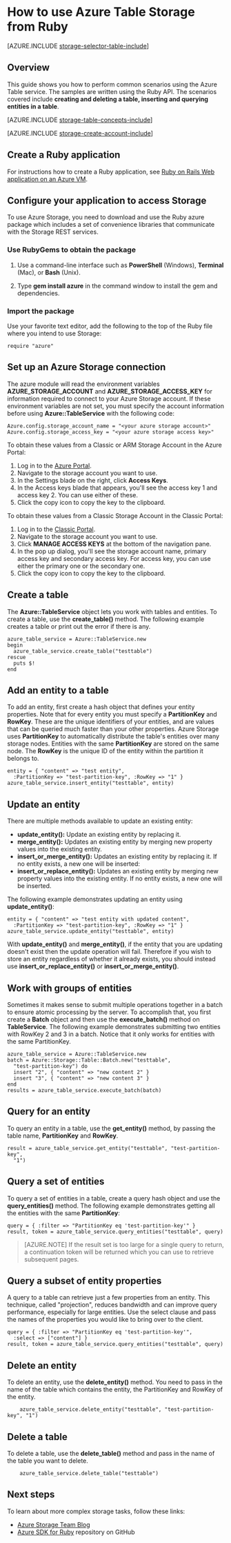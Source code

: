 <properties
	pageTitle="How to use Azure Table Storage from Ruby | Microsoft Azure"
	description="Store structured data in the cloud using Azure Table storage, a NoSQL data store."
	services="storage"
	documentationCenter="ruby"
	authors="rmcmurray"
	manager="wpickett"
	editor=""/>

<tags
	ms.service="storage"
	ms.workload="storage"
	ms.tgt_pltfrm="na"
	ms.devlang="ruby"
	ms.topic="article"
	ms.date="04/29/2016"
	ms.author="robmcm"/>


# How to use Azure Table Storage from Ruby

[AZURE.INCLUDE [storage-selector-table-include](../../includes/storage-selector-table-include.md)]

## Overview

This guide shows you how to perform common scenarios using the Azure Table service. The samples are written using the Ruby API. The scenarios covered include **creating and deleting a table, inserting and querying entities in a table**.

[AZURE.INCLUDE [storage-table-concepts-include](../../includes/storage-table-concepts-include.md)]

[AZURE.INCLUDE [storage-create-account-include](../../includes/storage-create-account-include.md)]

## Create a Ruby application

For instructions how to create a Ruby application, see [Ruby on Rails Web application on an Azure VM](../virtual-machines/virtual-machines-linux-classic-ruby-rails-web-app.md).


## Configure your application to access Storage

To use Azure Storage, you need to download and use the Ruby azure package which includes a set of convenience libraries that communicate with the Storage REST services.

### Use RubyGems to obtain the package

1. Use a command-line interface such as **PowerShell** (Windows), **Terminal** (Mac), or **Bash** (Unix).

2. Type **gem install azure** in the command window to install the gem and dependencies.

### Import the package

Use your favorite text editor, add the following to the top of the Ruby file where you intend to use Storage:

	require "azure"

## Set up an Azure Storage connection

The azure module will read the environment variables **AZURE\_STORAGE\_ACCOUNT** and **AZURE\_STORAGE\_ACCESS\_KEY** for information required to connect to your Azure Storage account. If these environment variables are not set, you must specify the account information before using **Azure::TableService** with the following code:

	Azure.config.storage_account_name = "<your azure storage account>"
	Azure.config.storage_access_key = "<your azure storage access key>"

To obtain these values from a Classic or ARM Storage Account in the Azure Portal:

1. Log in to the [Azure Portal](https://portal.azure.com).
2. Navigate to the storage account you want to use.
3. In the Settings blade on the right, click **Access Keys**.
4. In the Access keys blade that appears, you'll see the access key 1 and access key 2. You can use either of these. 
5. Click the copy icon to copy the key to the clipboard. 

To obtain these values from a Classic Storage Account in the Classic Portal:

1. Log in to the [Classic Portal](https://manage.windowsazure.com).
2. Navigate to the storage account you want to use.
3. Click **MANAGE ACCESS KEYS** at the bottom of the navigation pane.
4. In the pop up dialog, you'll see the storage account name, primary access key and secondary access key. For access key, you can use either the primary one or the secondary one. 
5. Click the copy icon to copy the key to the clipboard.

## Create a table

The **Azure::TableService** object lets you work with tables and entities. To create a table, use the **create\_table()** method. The following example creates a table or print out the error if there is any.

	azure_table_service = Azure::TableService.new
	begin
	  azure_table_service.create_table("testtable")
	rescue
	  puts $!
	end

## Add an entity to a table

To add an entity, first create a hash object that defines your entity properties. Note that for every entity you must specify a **PartitionKey** and **RowKey**. These are the unique identifiers of your entities, and are values that can be queried much faster than your other properties. Azure Storage uses **PartitionKey** to automatically distribute the table's entities over many storage nodes. Entities with the same **PartitionKey** are stored on the same node. The **RowKey** is the unique ID of the entity within the partition it belongs to.

	entity = { "content" => "test entity",
	  :PartitionKey => "test-partition-key", :RowKey => "1" }
	azure_table_service.insert_entity("testtable", entity)

## Update an entity

There are multiple methods available to update an existing entity:

* **update\_entity():** Update an existing entity by replacing it.
* **merge\_entity():** Updates an existing entity by merging new property values into the existing entity.
* **insert\_or\_merge\_entity():** Updates an existing entity by replacing it. If no entity exists, a new one will be inserted:
* **insert\_or\_replace\_entity():** Updates an existing entity by merging new property values into the existing entity. If no entity exists, a new one will be inserted.

The following example demonstrates updating an entity using **update\_entity()**:

	entity = { "content" => "test entity with updated content",
	  :PartitionKey => "test-partition-key", :RowKey => "1" }
	azure_table_service.update_entity("testtable", entity)

With **update\_entity()** and **merge\_entity()**, if the entity that you are updating doesn't exist then the update operation will fail. Therefore if you wish to store an entity regardless of whether it already exists, you should instead use **insert\_or\_replace\_entity()** or **insert\_or\_merge\_entity()**.

## Work with groups of entities

Sometimes it makes sense to submit multiple operations together in a batch to ensure atomic processing by the server. To accomplish that, you first create a **Batch** object and then use the **execute\_batch()** method on **TableService**. The following example demonstrates submitting two entities with RowKey 2 and 3 in a batch. Notice that it only works for entities with the same PartitionKey.

	azure_table_service = Azure::TableService.new
	batch = Azure::Storage::Table::Batch.new("testtable",
	  "test-partition-key") do
	  insert "2", { "content" => "new content 2" }
	  insert "3", { "content" => "new content 3" }
	end
	results = azure_table_service.execute_batch(batch)

## Query for an entity

To query an entity in a table, use the **get\_entity()** method, by passing the table name, **PartitionKey** and **RowKey**.

	result = azure_table_service.get_entity("testtable", "test-partition-key",
	  "1")

## Query a set of entities

To query a set of entities in a table, create a query hash object and use the **query\_entities()** method. The following example demonstrates getting all the entities with the same **PartitionKey**:

	query = { :filter => "PartitionKey eq 'test-partition-key'" }
	result, token = azure_table_service.query_entities("testtable", query)

> [AZURE.NOTE] If the result set is too large for a single query to return, a continuation token will be returned which you can use to retrieve subsequent pages.

## Query a subset of entity properties

A query to a table can retrieve just a few properties from an entity. This technique, called "projection", reduces bandwidth and can improve query performance, especially for large entities. Use the select clause and pass the names of the properties you would like to bring over to the client.

	query = { :filter => "PartitionKey eq 'test-partition-key'",
	  :select => ["content"] }
	result, token = azure_table_service.query_entities("testtable", query)

## Delete an entity

To delete an entity, use the **delete\_entity()** method. You need to pass in the name of the table which contains the entity, the PartitionKey and RowKey of the entity.

		azure_table_service.delete_entity("testtable", "test-partition-key", "1")

## Delete a table

To delete a table, use the **delete\_table()** method and pass in the name of the table you want to delete.

		azure_table_service.delete_table("testtable")

## Next steps

To learn about more complex storage tasks, follow these links:

- [Azure Storage Team Blog](http://blogs.msdn.com/b/windowsazurestorage/)
- [Azure SDK for Ruby](http://github.com/WindowsAzure/azure-sdk-for-ruby) repository on GitHub
